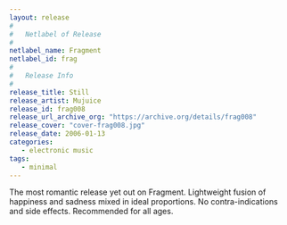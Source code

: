 ```yaml
---
layout: release
#
#   Netlabel of Release
#
netlabel_name: Fragment
netlabel_id: frag
#
#   Release Info
#
release_title: Still
release_artist: Mujuice
release_id: frag008
release_url_archive_org: "https://archive.org/details/frag008"
release_cover: "cover-frag008.jpg"
release_date: 2006-01-13
categories:
   - electronic music
tags:
   - minimal
---
```

The most romantic release yet out on Fragment. Lightweight fusion of happiness and sadness mixed in ideal proportions. No contra-indications and side effects. Recommended for all ages.



